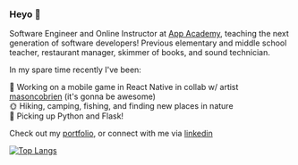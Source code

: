 ### Heyo 👋

Software Engineer and Online Instructor at [App Academy](https://www.appacademy.io/), teaching the next generation of software developers! Previous elementary and middle school teacher, restaurant manager, skimmer of books, and sound technician.

In my spare time recently I've been:

🎯 Working on a mobile game in React Native in collab w/ artist [masoncobrien](https://masoncobrien.com/) (it's gonna be awesome)  
🌞 Hiking, camping, fishing, and finding new places in nature   
🐍 Picking up Python and Flask!

Check out my [portfolio](https://www.ahrampy.com), or connect with me via [linkedin](https://www.linkedin.com/in/adrian-rampy-1b8924198/)

[![Top Langs](https://github-readme-stats.vercel.app/api/top-langs/?username=ahrampy&langs_count=8&layout=compact)](https://github.com/anuraghazra/github-readme-stats)
